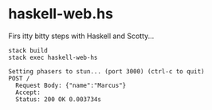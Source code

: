 # haskell-web.hs
Firs itty bitty steps with Haskell and Scotty...

```
stack build
stack exec haskell-web-hs

Setting phasers to stun... (port 3000) (ctrl-c to quit)
POST /
  Request Body: {"name":"Marcus"}
  Accept:
  Status: 200 OK 0.003734s
```
